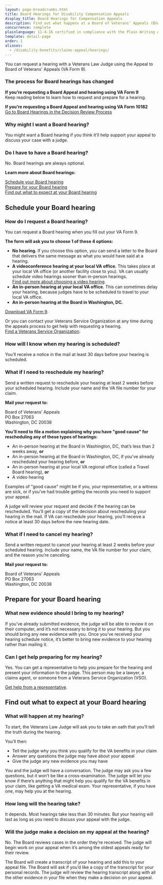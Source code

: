 ```yaml
---
layout: page-breadcrumbs.html
title: Board Hearings for Disability Compensation Appeals
display_title: Board Hearings for Compensation Appeals
description: Find out what happens at a Board of Veterans’ Appeals (BVA) hearing—and how to request one if you want a Veterans Law Judge to discuss your VA appeal. Get answers to questions about scheduling and preparing for your Board hearing, and learn what to expect at the hearing.
concurrence: complete
plainlanguage: 11-4-16 certified in compliance with the Plain Writing Act
template: detail-page
order: 1
aliases:
  - /disability-benefits/claims-appeal/hearings/
---
```


<div class="va-introtext">

You can request a hearing with a Veterans Law Judge using the Appeal to Board of Veterans' Appeals (VA Form 9).

</div>

<div class="usa-alert usa-alert-warning">
  <div class="usa-alert-body">
    <h3 class="usa-alert-heading">The process for Board hearings has changed</h3>
    <p><b>If you’re requesting a Board Appeal and hearing using VA Form 9</b><br>
     Keep reading below to learn how to request and prepare for a hearing.
</p>
    <p><b>If you’re requesting a Board Appeal and hearing using VA Form 10182</b><br>
<a href="/decision-reviews/board-appeal/veterans-law-judge-hearing">Go to Board Hearings in the Decision Review Process</a></p>
  </div>
</div>

<div class="feature" markdown=“1”>

### Why might I want a Board hearing?

You might want a Board hearing if you think it’ll help support your appeal to discuss your case with a judge.

### Do I have to have a Board hearing?

No. Board hearings are always optional.

</div>

**Learn more about Board hearings:**

[Schedule your Board hearing](#scheduling)<br>
[Prepare for your Board hearing](#preparing)<br>
[Find out what to expect at your Board hearing](#expect)

<section id="scheduling">

  ## Schedule your Board hearing

  ### How do I request a Board hearing?

  You can request a Board hearing when you fill out your VA Form 9.<br>

  **The form will ask you to choose 1 of these 4 options:**
-	**No hearing.** If you choose this option, you can send a letter to the Board that delivers the same message as what you would have said at a hearing.
-	**A videoconference hearing at your local VA office.** This takes place at your local VA office (or another facility close to you). VA can usually schedule video hearings sooner than in-person hearings.<br>
[Find out more about choosing a video hearing](https://www.bva.va.gov/docs/BVA-VideoHearing-508version.pdf).
-	**An in-person hearing at your local VA office.** This can sometimes delay your hearing, because judges have to be scheduled to travel to your local VA office.
-	**An in-person hearing at the Board in Washington, DC.**

[Download VA Form 9](https://www.va.gov/vaforms/va/pdf/va9.pdf).

Or you can contact your Veterans Service Organization at any time during the appeals process to get help with requesting a hearing.<br>
[Find a Veterans Service Organization](https://www.va.gov/vso/).

  ### How will I know when my hearing is scheduled?

  You’ll receive a notice in the mail at least 30 days before your hearing is scheduled.

  ### What if I need to reschedule my hearing?

  Send a written request to reschedule your hearing at least 2 weeks before your scheduled hearing. Include your name and the VA file number for your claim.

  **Mail your request to:**

  <p class="va-address-block">
  Board of Veterans’ Appeals<br>
  PO Box 27063<br>
  Washington, DC 20038<br>
  </p>

  **You’ll need to file a motion explaining why you have "good cause" for rescheduling any of these types of hearings:**

  - An in-person hearing at the Board in Washington, DC, that’s less than 2 weeks away, **or**
  - An in-person hearing at the Board in Washington, DC, if you’ve already rescheduled your hearing before, **or**
  - An in-person hearing at your local VA regional office (called a Travel Board hearing), **or**
  - A video hearing

  Examples of "good cause" might be if you, your representative, or a witness are sick, or if you’ve had trouble getting the records you need to support your appeal.

  A judge will review your request and decide if the hearing can be rescheduled. You’ll get a copy of the decision about rescheduling your hearing in the mail. If VA can reschedule your hearing, you’ll receive a notice at least 30 days before the new hearing date.

  ### What if I need to cancel my hearing?

  Send a written request to cancel your hearing at least 2 weeks before your scheduled hearing. Include your name, the VA file number for your claim, and the reason you’re canceling.

  **Mail your request to:**

  <p class="va-address-block">
  Board of Veterans’ Appeals<br>
  PO Box 27063<br>
  Washington, DC 20038<br>
  </p>
</section>

<section id="preparing">

  ## Prepare for your Board hearing

  ### What new evidence should I bring to my hearing?

  If you’ve already submitted evidence, the judge will be able to review it on their computer, and it’s not necessary to bring it to your hearing. But you should bring any new evidence with you. Once you’ve received your hearing schedule notice, it’s better to bring new evidence to your hearing rather than mailing it.

  ### Can I get help preparing for my hearing?

  Yes. You can get a representative to help you prepare for the hearing and present your information to the judge. This person may be a lawyer, a claims agent, or someone from a Veterans Service Organization (VSO).

  [Get help from a representative](/disability/get-help-filing-claim/).
</section>

<section id="expect">

  ## Find out what to expect at your Board hearing

  ### What will happen at my hearing?

  To start, the Veterans Law Judge will ask you to take an oath that you’ll tell the truth during the hearing.

  You’ll then:
  - Tell the judge why you think you qualify for the VA benefits in your claim
  - Answer any questions the judge may have about your appeal
  - Give the judge any new evidence you may have

  You and the judge will have a conversation. The judge may ask you a few questions, but it won’t be like a cross-examination. The judge will let you know if there’s anything that might help you qualify for the VA benefits in your claim, like getting a VA medical exam. Your representative, if you have one, may help you at the hearing.

  ### How long will the hearing take?

  It depends. Most hearings take less than 30 minutes. But your hearing will last as long as you need to discuss your appeal with the judge.

  ### Will the judge make a decision on my appeal at the hearing?

  No. The Board reviews cases in the order they’re received. The judge will begin work on your appeal when it’s among the oldest appeals ready for their review.

  The Board will create a transcript of your hearing and add this to your appeal file. The Board will ask if you’d like a copy of the transcript for your personal records. The judge will review the hearing transcript along with all the other evidence in your file when they make a decision on your appeal.
</section>
